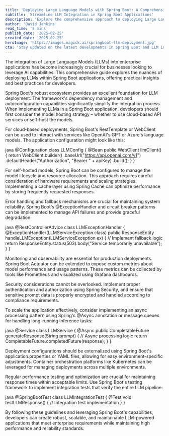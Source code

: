 ```yaml
---
title: 'Deploying Large Language Models with Spring Boot: A Comprehensive Guide'
subtitle: 'Streamline LLM Integration in Spring Boot Applications'
description: 'Explore the comprehensive approach to deploying Large Language Models (LLMs) with Spring Boot, covering essential aspects from integration patterns and configuration to scaling strategies and security considerations. Learn how to leverage Spring Boot''s ecosystem for building robust AI-powered applications.'
author: 'David Jenkins'
read_time: '8 mins'
publish_date: '2025-02-25'
created_date: '2025-02-25'
heroImage: 'https://images.magick.ai/springboot-llm-deployment.jpg'
cta: 'Stay updated on the latest developments in Spring Boot and LLM integration! Follow us on LinkedIn for more technical insights and best practices in enterprise AI development.'
---
```


The integration of Large Language Models (LLMs) into enterprise applications has become increasingly crucial for businesses looking to leverage AI capabilities. This comprehensive guide explores the nuances of deploying LLMs within Spring Boot applications, offering practical insights and best practices for developers.

Spring Boot's robust ecosystem provides an excellent foundation for LLM deployment. The framework's dependency management and autoconfiguration capabilities significantly simplify the integration process. When implementing LLMs in a Spring Boot application, developers should first consider the model hosting strategy – whether to use cloud-based API services or self-host the models.

For cloud-based deployments, Spring Boot's RestTemplate or WebClient can be used to interact with services like OpenAI's GPT or Azure's language models. The application configuration might look like this:

java
@Configuration
class LLMConfig {
    @Bean
    public WebClient llmClient() {
        return WebClient.builder()
            .baseUrl("https://api.openai.com/v1")
            .defaultHeader("Authorization", "Bearer " + apiKey)
            .build();
    }
}


For self-hosted models, Spring Boot can be configured to manage the model lifecycle and resource allocation. This approach requires careful consideration of hardware requirements and scaling strategies. Implementing a cache layer using Spring Cache can optimize performance by storing frequently requested responses.

Error handling and fallback mechanisms are crucial for maintaining system reliability. Spring Boot's @ExceptionHandler and circuit breaker patterns can be implemented to manage API failures and provide graceful degradation:

java
@RestControllerAdvice
class LLMExceptionHandler {
    @ExceptionHandler(LLMServiceException.class)
    public ResponseEntity<String> handleLLMException(LLMServiceException ex) {
        // Implement fallback logic
        return ResponseEntity.status(503).body("Service temporarily unavailable");
    }
}


Monitoring and observability are essential for production deployments. Spring Boot Actuator can be extended to expose custom metrics about model performance and usage patterns. These metrics can be collected by tools like Prometheus and visualized using Grafana dashboards.

Security considerations cannot be overlooked. Implement proper authentication and authorization using Spring Security, and ensure that sensitive prompt data is properly encrypted and handled according to compliance requirements.

To scale the application effectively, consider implementing an async processing pattern using Spring's @Async annotation or message queues for handling long-running inference tasks:

java
@Service
class LLMService {
    @Async
    public CompletableFuture<String> generateResponse(String prompt) {
        // Async processing logic
        return CompletableFuture.completedFuture(response);
    }
}


Deployment configurations should be externalized using Spring Boot's application.properties or YAML files, allowing for easy environment-specific adjustments. Container orchestration platforms like Kubernetes can be leveraged for managing deployments across multiple environments.

Regular performance testing and optimization are crucial for maintaining response times within acceptable limits. Use Spring Boot's testing framework to implement integration tests that verify the entire LLM pipeline:

java
@SpringBootTest
class LLMIntegrationTest {
    @Test
    void testLLMResponse() {
        // Integration test implementation
    }
}


By following these guidelines and leveraging Spring Boot's capabilities, developers can create robust, scalable, and maintainable LLM-powered applications that meet enterprise requirements while maintaining high performance and reliability standards.